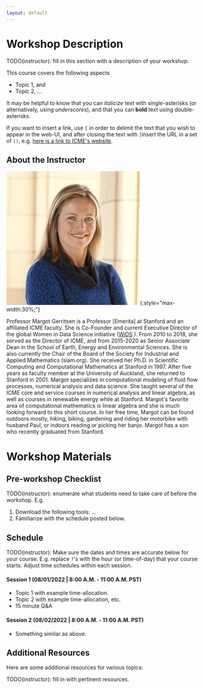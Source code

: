 ```yaml
---
layout: default
---
```


# Workshop Description
TODO(instructor): fill in this section with a description of your workshop.

This course covers the following aspects
  * Topic 1, and
  * Topic 2, ...
  
It may be helpful to know that you can *italicize* text with single-asterisks
(or alternatively, using _underscores_),
and that you can **bold** text using double-asterisks.

If you want to insert a link, use `[` in order to delimit the text that you wish
to appear in the web-UI, and after closing the text with `]`insert the URL in a
set of `()`, e.g. [here is a link to ICME's
website](https://icme.stanford.edu/).

## About the Instructor

![Margot Gerritsen](/assets/img/margot-gerritsen_profilephoto.jpg){:style="max-width:30%;"}

Professor Margot Gerritsen is a Professor [Emerita] at Stanford and an affiliated ICME faculty. She is Co-Founder and current Executive Director of the global Women in Data Science initiative ([WiDS](https://widsconference.org/) ). From 2010 to 2018, she served as the Director of ICME, and from 2015-2020 as Senior Associate Dean in the School of Earth, Energy and Environmental Sciences. She is also currently the Chair of the Board of the Society for Industrial and Applied Mathematics (siam.org). She received her Ph.D. in Scientific Computing and Computational Mathematics at Stanford in 1997. After five years as faculty member at the University of Auckland, she returned to Stanford in 2001. Margot specializes in computational modeling of fluid flow processes, numerical analysis and data science. She taught several of the ICME core and service courses in numerical analysis and linear algebra, as well as courses in renewable energy while at Stanford. Margot's favorite area of computational mathematics is linear algebra and she is much looking forward to this short course. In her free time, Margot can be found outdoors mostly, hiking, biking, gardening and riding her motorbike with husband Paul, or indoors reading or picking her banjo. Margot has a son who recently graduated from Stanford. 

# Workshop Materials

## Pre-workshop Checklist
TODO(instructor): enumerate what students need to take care of before the
workshop. E.g.

1. Download the following tools: ...
2. Familiarize with the schedule posted below.

## Schedule
TODO(instructor): Make sure the dates and times are accurate below for your
course. E.g. replace `?`'s with the hour (or time-of-day) 
that your course starts. Adjust time schedules within each session.

#### Session 1 (08/01/2022 | 8:00 A.M. - 11:00 A.M. PST)
  - Topic 1 with example time-allocation.
  - Topic 2 with example time-allocation, etc.
  - 15 minute Q&A
  
#### Session 2 (08/02/2022 | 8:00 A.M. - 11:00 A.M. PST)
  - Something similar as above.

## Additional Resources

Here are some additional resources for various topics:

TODO(instructor): fill in with pertinent resources.







